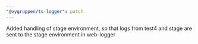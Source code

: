 ```yaml
---
"@vygruppen/ts-logger": patch
---
```


Added handling of stage environment, so that logs from test4 and stage are sent to the stage environment in web-logger
